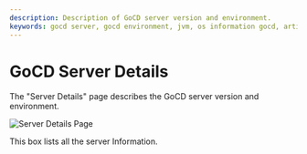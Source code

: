```yaml
---
description: Description of GoCD server version and environment.
keywords: gocd server, gocd environment, jvm, os information gocd, artifacts repository, continuous delivery
---
```



# GoCD Server Details

The "Server Details" page describes the GoCD server version and environment.

![Server Details Page](../resources/images/ServerDetails.png)

This box lists all the server Information.